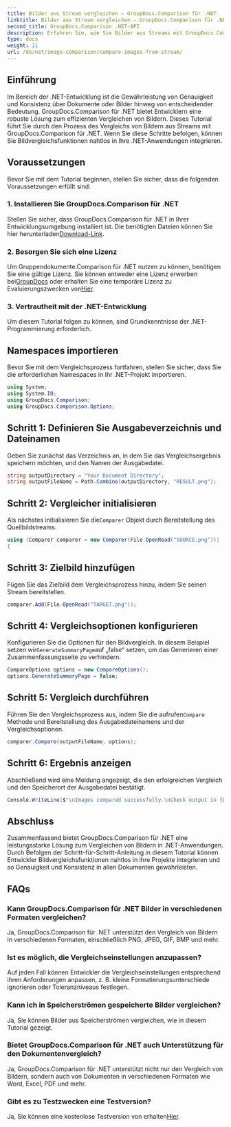 ```yaml
---
title: Bilder aus Stream vergleichen – GroupDocs.Comparison für .NET
linktitle: Bilder aus Stream vergleichen – GroupDocs.Comparison für .NET
second_title: GroupDocs.Comparison .NET-API
description: Erfahren Sie, wie Sie Bilder aus Streams mit GroupDocs.Comparison für .NET vergleichen. Schritt-für-Schritt-Anleitung für die nahtlose Integration in .NET-Anwendungen.
type: docs
weight: 11
url: /de/net/image-comparison/compare-images-from-stream/
---
```

## Einführung
Im Bereich der .NET-Entwicklung ist die Gewährleistung von Genauigkeit und Konsistenz über Dokumente oder Bilder hinweg von entscheidender Bedeutung. GroupDocs.Comparison für .NET bietet Entwicklern eine robuste Lösung zum effizienten Vergleichen von Bildern. Dieses Tutorial führt Sie durch den Prozess des Vergleichs von Bildern aus Streams mit GroupDocs.Comparison für .NET. Wenn Sie diese Schritte befolgen, können Sie Bildvergleichsfunktionen nahtlos in Ihre .NET-Anwendungen integrieren.
## Voraussetzungen
Bevor Sie mit dem Tutorial beginnen, stellen Sie sicher, dass die folgenden Voraussetzungen erfüllt sind:
### 1. Installieren Sie GroupDocs.Comparison für .NET
Stellen Sie sicher, dass GroupDocs.Comparison für .NET in Ihrer Entwicklungsumgebung installiert ist. Die benötigten Dateien können Sie hier herunterladen[Download-Link](https://releases.groupdocs.com/comparison/net/).
### 2. Besorgen Sie sich eine Lizenz
 Um Gruppendokumente.Comparison für .NET nutzen zu können, benötigen Sie eine gültige Lizenz. Sie können entweder eine Lizenz erwerben bei[GroupDocs](https://purchase.groupdocs.com/buy) oder erhalten Sie eine temporäre Lizenz zu Evaluierungszwecken von[Hier](https://purchase.groupdocs.com/temporary-license/).
### 3. Vertrautheit mit der .NET-Entwicklung
Um diesem Tutorial folgen zu können, sind Grundkenntnisse der .NET-Programmierung erforderlich.

## Namespaces importieren
Bevor Sie mit dem Vergleichsprozess fortfahren, stellen Sie sicher, dass Sie die erforderlichen Namespaces in Ihr .NET-Projekt importieren. 
```csharp
using System;
using System.IO;
using GroupDocs.Comparison;
using GroupDocs.Comparison.Options;
```
## Schritt 1: Definieren Sie Ausgabeverzeichnis und Dateinamen
Geben Sie zunächst das Verzeichnis an, in dem Sie das Vergleichsergebnis speichern möchten, und den Namen der Ausgabedatei.
```csharp
string outputDirectory = "Your Document Directory";
string outputFileName = Path.Combine(outputDirectory, "RESULT.png");
```
## Schritt 2: Vergleicher initialisieren
 Als nächstes initialisieren Sie die`Comparer` Objekt durch Bereitstellung des Quellbildstreams.
```csharp
using (Comparer comparer = new Comparer(File.OpenRead("SOURCE.png")))
{
```
## Schritt 3: Zielbild hinzufügen
Fügen Sie das Zielbild dem Vergleichsprozess hinzu, indem Sie seinen Stream bereitstellen.
```csharp
comparer.Add(File.OpenRead("TARGET.png"));
```
## Schritt 4: Vergleichsoptionen konfigurieren
 Konfigurieren Sie die Optionen für den Bildvergleich. In diesem Beispiel setzen wir`GenerateSummaryPage`auf „false“ setzen, um das Generieren einer Zusammenfassungsseite zu verhindern.
```csharp
CompareOptions options = new CompareOptions();
options.GenerateSummaryPage = false;
```
## Schritt 5: Vergleich durchführen
 Führen Sie den Vergleichsprozess aus, indem Sie die aufrufen`Compare` Methode und Bereitstellung des Ausgabedateinamens und der Vergleichsoptionen.
```csharp
comparer.Compare(outputFileName, options);
```
## Schritt 6: Ergebnis anzeigen
Abschließend wird eine Meldung angezeigt, die den erfolgreichen Vergleich und den Speicherort der Ausgabedatei bestätigt.
```csharp
Console.WriteLine($"\nImages compared successfully.\nCheck output in {Directory.GetCurrentDirectory()}.");
```

## Abschluss
Zusammenfassend bietet GroupDocs.Comparison für .NET eine leistungsstarke Lösung zum Vergleichen von Bildern in .NET-Anwendungen. Durch Befolgen der Schritt-für-Schritt-Anleitung in diesem Tutorial können Entwickler Bildvergleichsfunktionen nahtlos in ihre Projekte integrieren und so Genauigkeit und Konsistenz in allen Dokumenten gewährleisten.
## FAQs
### Kann GroupDocs.Comparison für .NET Bilder in verschiedenen Formaten vergleichen?
Ja, GroupDocs.Comparison für .NET unterstützt den Vergleich von Bildern in verschiedenen Formaten, einschließlich PNG, JPEG, GIF, BMP und mehr.
### Ist es möglich, die Vergleichseinstellungen anzupassen?
Auf jeden Fall können Entwickler die Vergleichseinstellungen entsprechend ihren Anforderungen anpassen, z. B. kleine Formatierungsunterschiede ignorieren oder Toleranzniveaus festlegen.
### Kann ich in Speicherströmen gespeicherte Bilder vergleichen?
Ja, Sie können Bilder aus Speicherströmen vergleichen, wie in diesem Tutorial gezeigt.
### Bietet GroupDocs.Comparison für .NET auch Unterstützung für den Dokumentenvergleich?
Ja, GroupDocs.Comparison für .NET unterstützt nicht nur den Vergleich von Bildern, sondern auch von Dokumenten in verschiedenen Formaten wie Word, Excel, PDF und mehr.
### Gibt es zu Testzwecken eine Testversion?
 Ja, Sie können eine kostenlose Testversion von erhalten[Hier](https://releases.groupdocs.com/).